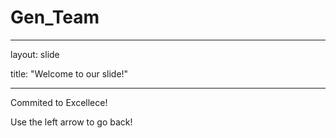 # Gen_Team
---

layout: slide

title: "Welcome to our slide!"

---

Commited to Excellece!

Use the left arrow to go back!

